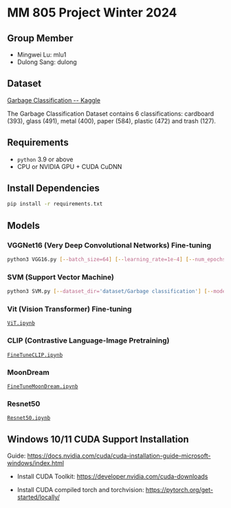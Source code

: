 # MM 805 Project Winter 2024

## Group Member
- Mingwei Lu: mlu1
- Dulong Sang: dulong

## Dataset
[Garbage Classification -- Kaggle](https://www.kaggle.com/datasets/asdasdasasdas/garbage-classification/data)

The Garbage Classification Dataset contains 6 classifications: cardboard (393), glass (491), metal (400), paper (584), plastic (472) and trash (127).

## Requirements
- `python` 3.9 or above
- CPU or NVIDIA GPU + CUDA CuDNN

## Install Dependencies
```bash
pip install -r requirements.txt
```

## Models

### VGGNet16 (Very Deep Convolutional Networks) Fine-tuning
```bash
python3 VGG16.py [--batch_size=64] [--learning_rate=1e-4] [--num_epochs=15] [--dataset_dir='dataset/Garbage classification'] [--model_save_path='vgg16.pth'] [--no-cuda]
```

### SVM (Support Vector Machine)
```bash
python3 SVM.py [--dataset_dir='dataset/Garbage classification'] [--model_save_path='svm.pkl']
```

### Vit (Vision Transformer) Fine-tuning
[`ViT.ipynb`](ViT.ipynb)

### CLIP (Contrastive Language-Image Pretraining)
[`FineTuneCLIP.ipynb`](FineTuneCLIP.ipynb)

### MoonDream
[`FineTuneMoonDream.ipynb`](FineTuneMoonDream.ipynb)

### Resnet50
[`Resnet50.ipynb`](Resnet50.ipynb)

## Windows 10/11 CUDA Support Installation
Guide: https://docs.nvidia.com/cuda/cuda-installation-guide-microsoft-windows/index.html

- Install CUDA Toolkit:
https://developer.nvidia.com/cuda-downloads

- Install CUDA compiled torch and torchvision:
https://pytorch.org/get-started/locally/
